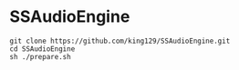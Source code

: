 # SSAudioEngine

```shell
git clone https://github.com/king129/SSAudioEngine.git
cd SSAudioEngine
sh ./prepare.sh
```

